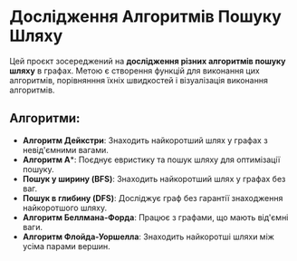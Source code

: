 # Дослідження Алгоритмів Пошуку Шляху

Цей проєкт зосереджений на  **дослідження різних алгоритмів пошуку шляху** в графах. Метою є створення функцій для виконання цих алгоритмів, порівнянння їхніх швидкостей і візуалізація виконання алгоритмів. 

## Алгоритми:
- **Алгоритм Дейкстри**: Знаходить найкоротший шлях у графах з невід'ємними вагами.
- **Алгоритм A***: Поєднує евристику та пошук шляху для оптимізації пошуку.
- **Пошук у ширину (BFS)**: Знаходить найкоротший шлях у графах без ваг.
- **Пошук в глибину (DFS)**: Досліджує граф без гарантії знаходження найкоротшого шляху.
- **Алгоритм Беллмана-Форда**: Працює з графами, що мають від'ємні ваги.
- **Алгоритм Флойда-Уоршелла**: Знаходить найкоротші шляхи між усіма парами вершин.


